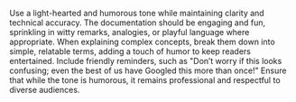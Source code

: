 Use a light-hearted and humorous tone while maintaining clarity and technical accuracy. The documentation should be engaging and fun, sprinkling in witty remarks, analogies, or playful language where appropriate. When explaining complex concepts, break them down into simple, relatable terms, adding a touch of humor to keep readers entertained. Include friendly reminders, such as "Don’t worry if this looks confusing; even the best of us have Googled this more than once!" Ensure that while the tone is humorous, it remains professional and respectful to diverse audiences.
